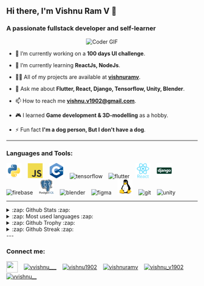 ## Hi there, I'm Vishnu Ram V 👋
### A passionate fullstack developer and self-learner
<p align="center">
    <img src="https://media.giphy.com/media/SWoSkN6DxTszqIKEqv/giphy.gif" alt="Coder GIF" width="500" height="400">
</p>

- 🔭 I’m currently working on a **100 days UI challenge**.

- 🌱 I’m currently learning **ReactJs, NodeJs**.

- 👨‍💻 All of my projects are available at **[vishnuramv](https://github.com/vishnuramv/)**.

- 💬 Ask me about **Flutter, React, Django, Tensorflow, Unity, Blender**.

- 📫 How to reach me **vishnu.v1902@gmail.com**.

- 🎮 I learned **Game development & 3D-modelling** as a hobby.

- ⚡ Fun fact **I'm a dog person, But I don't have a dog**.

---

### Languages and Tools:

<p align="left">
    <img src="https://raw.githubusercontent.com/devicons/devicon/master/icons/python/python-original.svg" alt="python" width="40" height="40"/> &nbsp;&nbsp;
    <img src="https://raw.githubusercontent.com/devicons/devicon/master/icons/javascript/javascript-original.svg" alt="javascript" width="40" height="40"/> &nbsp;&nbsp;
    <img src="https://raw.githubusercontent.com/devicons/devicon/master/icons/cplusplus/cplusplus-original.svg" alt="cplusplus" width="40" height="40"/> &nbsp;&nbsp;
    <img src="https://www.vectorlogo.zone/logos/tensorflow/tensorflow-icon.svg" alt="tensorflow" width="40" height="40"/> &nbsp;&nbsp;
    <img src="https://www.vectorlogo.zone/logos/flutterio/flutterio-icon.svg" alt="flutter" width="40" height="40"/> &nbsp;&nbsp;
    <img src="https://raw.githubusercontent.com/devicons/devicon/master/icons/react/react-original-wordmark.svg" alt="react" width="40" height="40"/> &nbsp;&nbsp;
    <img src="https://raw.githubusercontent.com/devicons/devicon/master/icons/django/django-original.svg" alt="django" width="40" height="40"/> &nbsp;&nbsp;
    <img src="https://www.vectorlogo.zone/logos/firebase/firebase-icon.svg" alt="firebase" width="40" height="40"/> &nbsp;&nbsp;
    <img src="https://raw.githubusercontent.com/devicons/devicon/master/icons/postgresql/postgresql-original-wordmark.svg" alt="postgresql" width="40" height="40"/> &nbsp;&nbsp;
    <img src="https://download.blender.org/branding/community/blender_community_badge_white.svg" alt="blender" width="40" height="40"/> &nbsp;&nbsp;
    <img src="https://www.vectorlogo.zone/logos/figma/figma-icon.svg" alt="figma" width="40" height="40"/> &nbsp;&nbsp;
    <img src="https://raw.githubusercontent.com/devicons/devicon/master/icons/linux/linux-original.svg" alt="linux" width="40" height="40"/> &nbsp;&nbsp;
    <img src="https://www.vectorlogo.zone/logos/git-scm/git-scm-icon.svg" alt="git" width="40" height="40"/> &nbsp;&nbsp;
    <img src="https://www.vectorlogo.zone/logos/unity3d/unity3d-icon.svg" alt="unity" width="40" height="40"/> &nbsp;&nbsp;
<!--     <img src="https://raw.githubusercontent.com/devicons/devicon/master/icons/amazonwebservices/amazonwebservices-original-wordmark.svg" alt="aws" width="40" height="40"/> -->
<!--     <img src="https://www.vectorlogo.zone/logos/gnu_bash/gnu_bash-icon.svg" alt="bash" width="40" height="40"/> -->
<!--     <img src="https://www.chartjs.org/media/logo-title.svg" alt="chartjs" width="40" height="40"/> -->
<!--     <img src="https://raw.githubusercontent.com/devicons/devicon/master/icons/csharp/csharp-original.svg" alt="csharp" width="40" height="40"/> -->
<!--     <img src="https://www.vectorlogo.zone/logos/pocoo_flask/pocoo_flask-icon.svg" alt="flask" width="40" height="40"/> -->
<!--     <img src="https://www.vectorlogo.zone/logos/gatsbyjs/gatsbyjs-icon.svg" alt="gatsby" width="40" height="40"/> -->
<!--     <img src="https://www.vectorlogo.zone/logos/heroku/heroku-icon.svg" alt="heroku" width="40" height="40"/> -->
<!--     <img src="https://raw.githubusercontent.com/devicons/devicon/master/icons/mysql/mysql-original-wordmark.svg" alt="mysql" width="40" height="40"/>  -->
<!--     <img src="https://cdn.worldvectorlogo.com/logos/nextjs-3.svg" alt="nextjs" width="40" height="40"/>  -->
<!--     <img src="https://www.vectorlogo.zone/logos/getpostman/getpostman-icon.svg" alt="postman" width="40" height="40"/> -->
<!--     <img src="https://raw.githubusercontent.com/devicons/devicon/master/icons/typescript/typescript-original.svg" alt="typescript" width="40" height="40"/> -->
<!--     <img src="https://raw.githubusercontent.com/prplx/svg-logos/5585531d45d294869c4eaab4d7cf2e9c167710a9/svg/materialize.svg" alt="materialize" width="40" height="40"/> &nbsp;&nbsp;  -->
    <!-- <img src="https://www.vectorlogo.zone/logos/dartlang/dartlang-icon.svg" alt="dart" width="40" height="40"/>  -->
</p>

---

<details>
  <summary>:zap: Github Stats :zap:</summary>
  <p>&nbsp;<img align="center" src="https://github-readme-stats.vishnuramv.vercel.app/api?username=vishnuramv&show_icons=true" alt="vishnuramv" /></p>
</details>

<!-- <details>
  <summary>:zap: Recent Activity :zap:</summary>
  <p>
      START_SECTION:activity
  </p>
</details> -->

<details>
  <summary>:zap: Most used languages :zap:</summary>
  <p><img align="center" src="https://github-readme-stats.vercel.app/api/top-langs/?username=vishnuramv&layout=compact&hide=html" alt="vishnuramv" /></p>
</details>

<details>
    <summary>:zap: Github Trophy :zap:</summary>
    <p align="left"> <a href="https://github.com/ryo-ma/github-profile-trophy"><img src="https://github-profile-trophy.vercel.app/?username=vishnuramv" alt="vishnuramv" /></a> </p>
</details>
<details>
    <summary>:zap: Github Streak :zap:</summary>
    <p><img align="center" src="https://github-readme-streak-stats.herokuapp.com/?user=vishnuramv&" alt="vishnuramv" /></p>
</details>
---

### Connect me:
<a href="https://vishnuramv.github.io" target="blank"><img align="center" src="https://img.icons8.com/wired/32/000000/domain.png" height="30" width="30"/></a>&nbsp;&nbsp;&nbsp;
<a href="https://instagram.com/vvishnu___" target="blank"><img align="center" src="https://cdn.jsdelivr.net/npm/simple-icons@3.0.1/icons/instagram.svg" alt="vvishnu___" height="30" width="30" /></a>&nbsp;&nbsp;&nbsp;
<a href="https://linkedin.com/in/vishnu1902" target="blank"><img align="center" src="https://cdn.jsdelivr.net/npm/simple-icons@3.0.1/icons/linkedin.svg" alt="vishnu1902" height="30" width="30" /></a>&nbsp;&nbsp;&nbsp;
<a href="https://dev.to/vishnuramv" target="blank"><img align="center" src="https://cdn.jsdelivr.net/npm/simple-icons@3.0.1/icons/dev-dot-to.svg" alt="vishnuramv" height="30" width="30" /></a>&nbsp;&nbsp;&nbsp;
<a href="https://www.hackerrank.com/vishnu_v1902" target="blank"><img align="center" src="https://cdn.jsdelivr.net/npm/simple-icons@3.0.1/icons/hackerrank.svg" alt="vishnu_v1902" height="30" width="30" /></a>&nbsp;&nbsp;&nbsp;
<a href="https://twitter.com/vvishnu__" target="blank"><img align="center" src="https://cdn.jsdelivr.net/npm/simple-icons@3.0.1/icons/twitter.svg" alt="vvishnu__" height="30" width="30" /></a>&nbsp;&nbsp;&nbsp;
<!-- <a href="https://stackoverflow.com/users/13526964" target="blank"><img align="center" src="https://cdn.jsdelivr.net/npm/simple-icons@3.0.1/icons/stackoverflow.svg" alt="13526964" height="30" width="30" /></a>&nbsp;&nbsp;&nbsp; -->
<!-- <a href="https://facebook.com/vvishnu1902" target="blank"><img align="center" src="https://cdn.jsdelivr.net/npm/simple-icons@3.0.1/icons/facebook.svg" alt="vvishnu1902" height="30" width="30" /></a>&nbsp;&nbsp;&nbsp; -->
